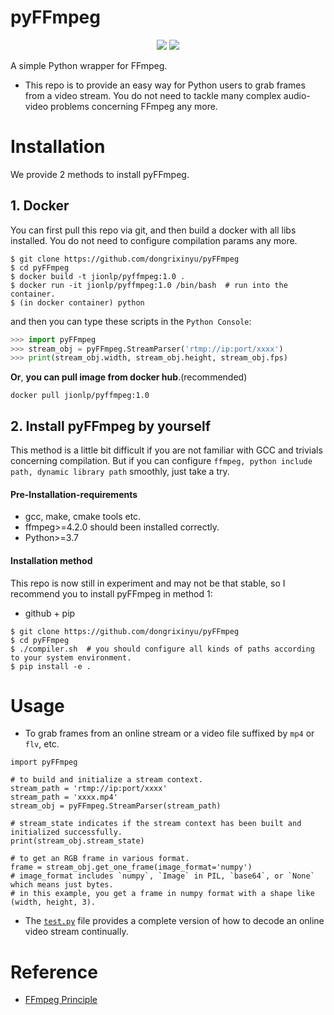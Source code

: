 # pyFFmpeg

<p align="center">
<img src="https://img.shields.io/badge/version-1.0.1-green" />
<img src="https://img.shields.io/docker/pulls/jionlp/pyffmpeg?color=brightgreen" />
</p>


A simple Python wrapper for FFmpeg.

- This repo is to provide an easy way for Python users to grab frames from a video stream. You do not need to tackle many complex audio-video problems concerning FFmpeg any more.


# Installation

We provide 2 methods to install pyFFmpeg.

## 1. Docker

You can first pull this repo via git, and then build a docker with all libs installed. You do not need to configure compilation params any more.

```
$ git clone https://github.com/dongrixinyu/pyFFmpeg
$ cd pyFFmpeg
$ docker build -t jionlp/pyffmpeg:1.0 .
$ docker run -it jionlp/pyffmpeg:1.0 /bin/bash  # run into the container.
$ (in docker container) python
```

and then you can type these scripts in the `Python Console`:
```python
>>> import pyFFmpeg
>>> stream_obj = pyFFmpeg.StreamParser('rtmp://ip:port/xxxx')
>>> print(stream_obj.width, stream_obj.height, stream_obj.fps)
```

**Or**, **you can pull image from docker hub**.(recommended)
```
docker pull jionlp/pyffmpeg:1.0
```

## 2. Install pyFFmpeg by yourself

This method is a little bit difficult if you are not familiar with GCC and trivials concerning compilation. But if you can configure `ffmpeg, python include path, dynamic library path` smoothly, just take a try.

#### Pre-Installation-requirements

- gcc, make, cmake tools etc.
- ffmpeg>=4.2.0 should been installed correctly.
- Python>=3.7

#### Installation method

This repo is now still in experiment and may not be that stable, so I recommend you to install pyFFmpeg in method 1:

- github + pip
```
$ git clone https://github.com/dongrixinyu/pyFFmpeg
$ cd pyFFmpeg
$ ./compiler.sh  # you should configure all kinds of paths according to your system environment.
$ pip install -e .
```


# Usage

- To grab frames from an online stream or a video file suffixed by `mp4` or `flv`, etc.

```
import pyFFmpeg

# to build and initialize a stream context.
stream_path = 'rtmp://ip:port/xxxx'
stream_path = 'xxxx.mp4'
stream_obj = pyFFmpeg.StreamParser(stream_path)

# stream_state indicates if the stream context has been built and initialized successfully.
print(stream_obj.stream_state)

# to get an RGB frame in various format.
frame = stream_obj.get_one_frame(image_format='numpy')
# image_format includes `numpy`, `Image` in PIL, `base64`, or `None` which means just bytes.
# in this example, you get a frame in numpy format with a shape like (width, height, 3).

```

- The [`test.py`](https://github.com/dongrixinyu/pyFFmpeg/blob/main/test.py) file provides a complete version of how to decode an online video stream continually.


# Reference

- [FFmpeg Principle](https://github.com/lokenetwork/FFmpeg-Principle)
